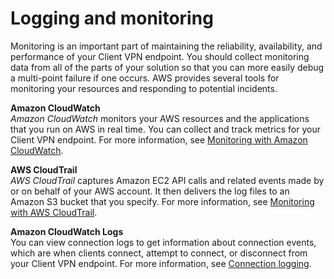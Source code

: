 # Logging and monitoring<a name="logging-monitoring"></a>

Monitoring is an important part of maintaining the reliability, availability, and performance of your Client VPN endpoint\. You should collect monitoring data from all of the parts of your solution so that you can more easily debug a multi\-point failure if one occurs\. AWS provides several tools for monitoring your resources and responding to potential incidents\.

**Amazon CloudWatch**  
*Amazon CloudWatch* monitors your AWS resources and the applications that you run on AWS in real time\. You can collect and track metrics for your Client VPN endpoint\. For more information, see [Monitoring with Amazon CloudWatch](monitoring-cloudwatch.md)\.

**AWS CloudTrail**  
*AWS CloudTrail* captures Amazon EC2 API calls and related events made by or on behalf of your AWS account\. It then delivers the log files to an Amazon S3 bucket that you specify\. For more information, see [Monitoring with AWS CloudTrail](monitoring-cloudtrail.md)\.

**Amazon CloudWatch Logs**  
You can view connection logs to get information about connection events, which are when clients connect, attempt to connect, or disconnect from your Client VPN endpoint\. For more information, see [Connection logging](connection-logging.md)\.